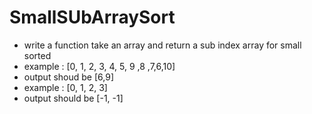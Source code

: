 # SmallSUbArraySort
- write a function take an array and return a sub index array for small sorted 
- example : [0, 1, 2, 3, 4, 5, 9 ,8 ,7,6,10]
- output shoud be [6,9]
- example : [0, 1, 2, 3]
- output should be [-1, -1]
